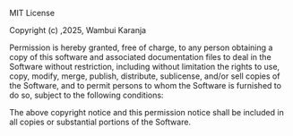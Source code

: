
    
MIT License

Copyright (c) ,2025, Wambui Karanja

Permission is hereby granted, free of charge, to any person obtaining a copy
of this software and associated documentation files to deal
in the Software without restriction, including without limitation the rights
to use, copy, modify, merge, publish, distribute, sublicense, and/or sell
copies of the Software, and to permit persons to whom the Software is
furnished to do so, subject to the following conditions:

The above copyright notice and this permission notice shall be included in all
copies or substantial portions of the Software.


